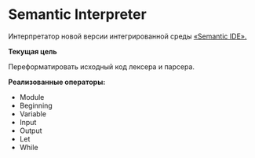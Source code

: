 # Semantic Interpreter

Интерпретатор новой версии интегрированной среды [«Semantic IDE».](https://github.com/seljmov/Semantic-IDE)

__Текущая цель__

Переформатировать исходный код лексера и парсера.

__Реализованные операторы:__
- Module
- Beginning
- Variable
- Input
- Output
- Let
- While